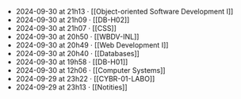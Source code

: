 - 2024-09-30 at 21h13 · [[Object-oriented Software Development I]]
- 2024-09-30 at 21h09 · [[DB-H02]]
- 2024-09-30 at 21h07 · [[CSS]]
- 2024-09-30 at 20h50 · [[WBDV-INL]]
- 2024-09-30 at 20h49 · [[Web Development I]]
- 2024-09-30 at 20h40 · [[Databases]]
- 2024-09-30 at 19h58 · [[DB-H01]]
- 2024-09-30 at 12h06 · [[Computer Systems]]
- 2024-09-29 at 23h22 · [[CYBR-01-LABO]]
- 2024-09-29 at 23h13 · [[Notities]]
